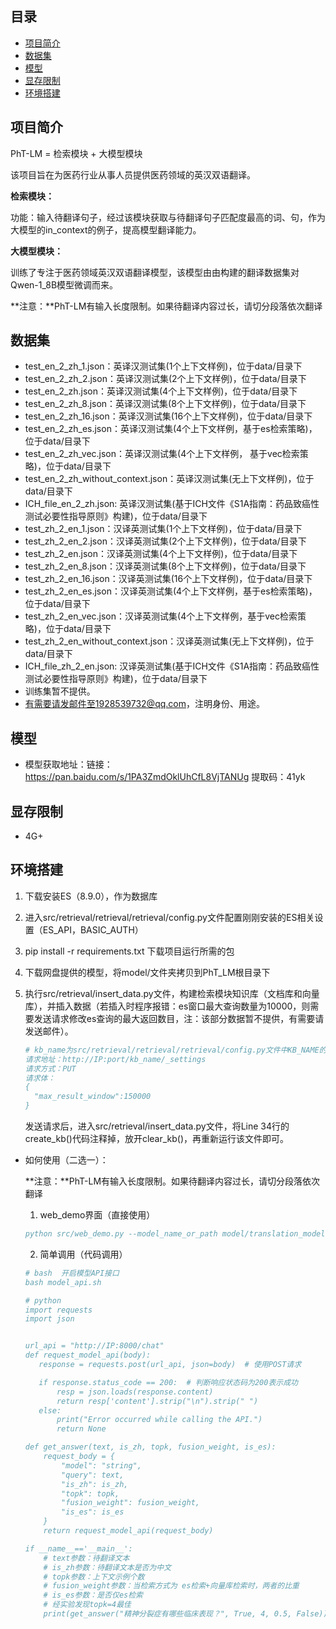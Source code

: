 ## 目录

- [项目简介](#项目简介)
- [数据集](#数据集)
- [模型](#模型)
- [显存限制](#显存限制)
- [环境搭建](#环境搭建)

## 项目简介

PhT-LM = 检索模块 + 大模型模块

该项目旨在为医药行业从事人员提供医药领域的英汉双语翻译。

**检索模块：**

功能：输入待翻译句子，经过该模块获取与待翻译句子匹配度最高的词、句，作为大模型的in_context的例子，提高模型翻译能力。

 **大模型模块：**

 训练了专注于医药领域英汉双语翻译模型，该模型由由构建的翻译数据集对Qwen-1_8B模型微调而来。

**注意：**PhT-LM有输入长度限制。如果待翻译内容过长，请切分段落依次翻译

## 数据集
- test_en_2_zh_1.json：英译汉测试集(1个上下文样例)，位于data/目录下
- test_en_2_zh_2.json：英译汉测试集(2个上下文样例)，位于data/目录下
- test_en_2_zh.json：英译汉测试集(4个上下文样例)，位于data/目录下
- test_en_2_zh_8.json：英译汉测试集(8个上下文样例)，位于data/目录下
- test_en_2_zh_16.json：英译汉测试集(16个上下文样例)，位于data/目录下
- test_en_2_zh_es.json：英译汉测试集(4个上下文样例，基于es检索策略)，位于data/目录下
- test_en_2_zh_vec.json：英译汉测试集(4个上下文样例， 基于vec检索策略)，位于data/目录下
- test_en_2_zh_without_context.json：英译汉测试集(无上下文样例)，位于data/目录下
- ICH_file_en_2_zh.json: 英译汉测试集(基于ICH文件《S1A指南：药品致癌性测试必要性指导原则》构建)，位于data/目录下
- test_zh_2_en_1.json：汉译英测试集(1个上下文样例)，位于data/目录下
- test_zh_2_en_2.json：汉译英测试集(2个上下文样例)，位于data/目录下
- test_zh_2_en.json：汉译英测试集(4个上下文样例)，位于data/目录下
- test_zh_2_en_8.json：汉译英测试集(8个上下文样例)，位于data/目录下
- test_zh_2_en_16.json：汉译英测试集(16个上下文样例)，位于data/目录下
- test_zh_2_en_es.json：汉译英测试集(4个上下文样例，基于es检索策略)，位于data/目录下
- test_zh_2_en_vec.json：汉译英测试集(4个上下文样例，基于vec检索策略)，位于data/目录下
- test_zh_2_en_without_context.json：汉译英测试集(无上下文样例)，位于data/目录下
- ICH_file_zh_2_en.json: 汉译英测试集(基于ICH文件《S1A指南：药品致癌性测试必要性指导原则》构建)，位于data/目录下
- 训练集暂不提供。
- 有需要请发邮件至1928539732@qq.com，注明身份、用途。

## 模型

- 模型获取地址：链接：https://pan.baidu.com/s/1PA3ZmdOklUhCfL8VjTANUg  提取码：41yk

## 显存限制

- 4G+

## 环境搭建

1. 下载安装ES（8.9.0），作为数据库
2. 进入src/retrieval/retrieval/retrieval/config.py文件配置刚刚安装的ES相关设置（ES_API，BASIC_AUTH）
3. pip install -r requirements.txt 下载项目运行所需的包
4. 下载网盘提供的模型，将model/文件夹拷贝到PhT_LM根目录下
5. 执行src/retrieval/insert_data.py文件，构建检索模块知识库（文档库和向量库），并插入数据（若插入时程序报错：es窗口最大查询数量为10000，则需要发送请求修改es查询的最大返回数目，注：该部分数据暂不提供，有需要请发送邮件）。

   ```bibtex
   # kb_name为src/retrieval/retrieval/retrieval/config.py文件中KB_NAME的参数值
   请求地址：http://IP:port/kb_name/_settings
   请求方式：PUT
   请求体：
   {
     "max_result_window":150000
   }
   ```

   发送请求后，进入src/retrieval/insert_data.py文件，将Line 34行的create_kb()代码注释掉，放开clear_kb()，再重新运行该文件即可。

- 如何使用（二选一）：

  **注意：**PhT-LM有输入长度限制。如果待翻译内容过长，请切分段落依次翻译

  1. web_demo界面（直接使用）

  ```bibtex
  python src/web_demo.py --model_name_or_path model/translation_model
  ```
  2. 简单调用（代码调用）

  ```bibtex
  # bash  开启模型API接口
  bash model_api.sh
  ```
  ```bibtex
  # python
  import requests
  import json


  url_api = "http://IP:8000/chat"
  def request_model_api(body):
     response = requests.post(url_api, json=body)  # 使用POST请求

     if response.status_code == 200:  # 判断响应状态码为200表示成功
         resp = json.loads(response.content)
         return resp['content'].strip("\n").strip(" ")
     else:
         print("Error occurred while calling the API.")
         return None

  def get_answer(text, is_zh, topk, fusion_weight, is_es):
      request_body = {
          "model": "string",
          "query": text,
          "is_zh": is_zh, 
          "topk": topk, 
          "fusion_weight": fusion_weight, 
          "is_es": is_es
      }
      return request_model_api(request_body)

  if __name__=='__main__':
      # text参数：待翻译文本
      # is_zh参数：待翻译文本是否为中文
      # topk参数：上下文示例个数
      # fusion_weight参数：当检索方式为 es检索+向量库检索时，两者的比重
      # is_es参数：是否仅es检索
      # 经实验发现topk=4最佳
      print(get_answer("精神分裂症有哪些临床表现？", True, 4, 0.5, False))
  ```

